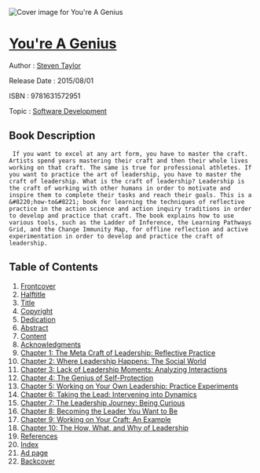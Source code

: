 ![Cover image for You&#39;re A Genius](https://imgdetail.ebookreading.net/cover/cover/software_development/EB9781631572951.jpg)

[You&#39;re A Genius](https://ebookreading.net/view/book/You%26%2339%3Bre+A+Genius-EB9781631572951_1.html "You&#39;re A Genius")
====================================================================================================================

Author : [Steven Taylor](https://ebookreading.net/search/author/Steven+Taylor)

Release Date : 2015/08/01

ISBN : 9781631572951

Topic : [Software Development](https://ebookreading.net/search/category/software-development)

Book Description
-----------------

     If you want to excel at any art form, you have to master the craft. Artists spend years mastering their craft and then their whole lives working on that craft. The same is true for professional athletes. If you want to practice the art of leadership, you have to master the craft of leadership. What is the craft of leadership? Leadership is the craft of working with other humans in order to motivate and inspire them to complete their tasks and reach their goals. This is a &#8220;how-to&#8221; book for learning the techniques of reflective practice in the action science and action inquiry traditions in order to develop and practice that craft. The book explains how to use various tools, such as the Ladder of Inference, the Learning Pathways Grid, and the Change Immunity Map, for offline reflection and active experimentation in order to develop and practice the craft of leadership.                 
Table of Contents
-----------------

1. [Frontcover](https://ebookreading.net/view/book/You%26%2339%3Bre+A+Genius-EB9781631572951_1.html)
1. [Halftitle](https://ebookreading.net/view/book/You%26%2339%3Bre+A+Genius-EB9781631572951_2.html)
1. [Title](https://ebookreading.net/view/book/You%26%2339%3Bre+A+Genius-EB9781631572951_3.html)
1. [Copyright](https://ebookreading.net/view/book/You%26%2339%3Bre+A+Genius-EB9781631572951_4.html)
1. [Dedication](https://ebookreading.net/view/book/You%26%2339%3Bre+A+Genius-EB9781631572951_5.html)
1. [Abstract](https://ebookreading.net/view/book/You%26%2339%3Bre+A+Genius-EB9781631572951_6.html)
1. [Content](https://ebookreading.net/view/book/You%26%2339%3Bre+A+Genius-EB9781631572951_7.html)
1. [Acknowledgments](https://ebookreading.net/view/book/You%26%2339%3Bre+A+Genius-EB9781631572951_8.html)
1. [Chapter 1: The Meta Craft of Leadership: Reflective Practice](https://ebookreading.net/view/book/You%26%2339%3Bre+A+Genius-EB9781631572951_9.html)
1. [Chapter 2: Where Leadership Happens: The Social World](https://ebookreading.net/view/book/You%26%2339%3Bre+A+Genius-EB9781631572951_10.html)
1. [Chapter 3: Lack of Leadership Moments: Analyzing Interactions](https://ebookreading.net/view/book/You%26%2339%3Bre+A+Genius-EB9781631572951_11.html)
1. [Chapter 4: The Genius of Self-Protection](https://ebookreading.net/view/book/You%26%2339%3Bre+A+Genius-EB9781631572951_12.html)
1. [Chapter 5: Working on Your Own Leadership: Practice Experiments](https://ebookreading.net/view/book/You%26%2339%3Bre+A+Genius-EB9781631572951_13.html)
1. [Chapter 6: Taking the Lead: Intervening into Dynamics](https://ebookreading.net/view/book/You%26%2339%3Bre+A+Genius-EB9781631572951_14.html)
1. [Chapter 7: The Leadership Journey: Being Curious](https://ebookreading.net/view/book/You%26%2339%3Bre+A+Genius-EB9781631572951_15.html)
1. [Chapter 8: Becoming the Leader You Want to Be](https://ebookreading.net/view/book/You%26%2339%3Bre+A+Genius-EB9781631572951_16.html)
1. [Chapter 9: Working on Your Craft: An Example](https://ebookreading.net/view/book/You%26%2339%3Bre+A+Genius-EB9781631572951_17.html)
1. [Chapter 10: The How, What, and Why of Leadership](https://ebookreading.net/view/book/You%26%2339%3Bre+A+Genius-EB9781631572951_18.html)
1. [References](https://ebookreading.net/view/book/You%26%2339%3Bre+A+Genius-EB9781631572951_19.html)
1. [Index](https://ebookreading.net/view/book/You%26%2339%3Bre+A+Genius-EB9781631572951_20.html)
1. [Ad page](https://ebookreading.net/view/book/You%26%2339%3Bre+A+Genius-EB9781631572951_21.html)
1. [Backcover](https://ebookreading.net/view/book/You%26%2339%3Bre+A+Genius-EB9781631572951_22.html)
